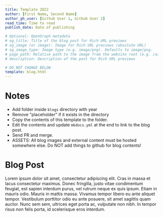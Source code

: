 ```yaml
---
title: Template 2022
author: [First Name, Second Name]
author_gh_user: [Github User 1, Github User 2]
read_time: Time to read
publish_date: Date of publishing

# Optional: OpenGraph metadata
# og_title: Title of the blog post for Rich URL previews
# og_image (or image): Image for Rich URL previews (absolute URL)
# og_image_type: Image type (e.g. image/png). Defaults to image/png.
# page_path: Relative path to the image from the website root (e.g. /assets/images/)
# description: Description of the post for Rich URL previews

# DO NOT CHANGE BELOW
template: blog.html
---
```


# Notes

- Add folder inside `blogs` directory with year
- Remove "placeholder" if it exists in the directory
- Copy the contents of this template to the folder.
- Edit the contents and update `mkdocs.yml` at the end to link to the blog post.
- Send PR and merge.
- ASSETS: All blog images and external content must be hosted somewhere else. Do NOT add things to github for blog contents!

# Blog Post

Lorem ipsum dolor sit amet, consectetur adipiscing elit. Cras in massa et lacus consectetur maximus. Donec fringilla, justo vitae condimentum feugiat, est sapien interdum purus, vel rutrum neque ex quis ipsum. Etiam in mauris odio. Mauris in mattis massa. Vivamus tempor libero eu ante aliquet tempor. Vestibulum porttitor odio eu ante posuere, sit amet sagittis quam auctor. Nunc sem sem, ultrices eget porta ac, vulputate non nibh. In tempor risus non felis porta, id scelerisque eros interdum.
